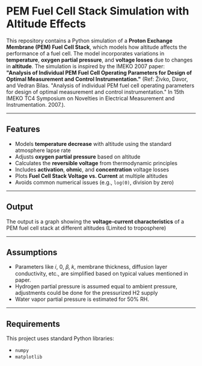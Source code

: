 # PEM Fuel Cell Stack Simulation with Altitude Effects

This repository contains a Python simulation of a **Proton Exchange Membrane (PEM) Fuel Cell Stack**, which models how altitude affects the performance of a fuel cell. The model incorporates variations in **temperature**, **oxygen partial pressure**, and **voltage losses** due to changes in **altitude**. The simulation is inspired by the IMEKO 2007 paper:  
**"Analysis of Individual PEM Fuel Cell Operating Parameters for Design of Optimal Measurement and Control Instrumentation."** (Ref: Živko, Davor, and Vedran Bilas. "Analysis of individual PEM fuel  cell operating parameters for design of optimal measurement and control instrumentation." In 15th IMEKO TC4 Symposium on Novelties in Electrical Measurement and Instrumentation. 2007.).

---

## Features

- Models **temperature decrease** with altitude using the standard atmosphere lapse rate
- Adjusts **oxygen partial pressure** based on altitude
- Calculates the **reversible voltage** from thermodynamic principles
- Includes **activation**, **ohmic**, and **concentration** voltage losses
- Plots **Fuel Cell Stack Voltage vs. Current** at multiple altitudes
- Avoids common numerical issues (e.g., `log(0)`, division by zero)

---

## Output

The output is a graph showing the **voltage-current characteristics** of a PEM fuel cell stack at different altitudes (Limited to troposphere)

---

## Assumptions
- Parameters like 𝑖, 0, 𝛽, 𝑘, membrane thickness, diffusion layer conductivity, etc., are simplified based on typical values mentioned in paper. 
- Hydrogen partial pressure is assumed equal to ambient pressure, adjustments could be done for the pressurized H2 supply
- Water vapor partial pressure is estimated for 50% RH.

---

## Requirements

This project uses standard Python libraries:

- `numpy`
- `matplotlib`


